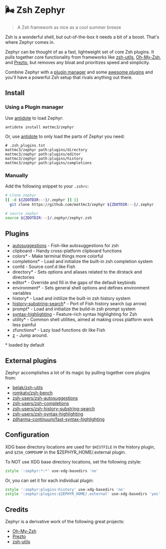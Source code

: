 # :wind_face: Zsh Zephyr

> A Zsh framework as nice as a cool summer breeze

Zsh is a wonderful shell, but out-of-the-box it needs a bit of a boost. That's where Zephyr comes in.

Zephyr can be thought of as a fast, lightweight set of core Zsh plugins. It pulls together core functionality from frameworks like [zsh-utils], [Oh-My-Zsh][ohmyzsh], and [Prezto][prezto], but removes any bloat and prioritizes speed and simplicity.

Combine Zephyr with a [plugin manager][antidote] and some [awesome plugins](https://github.com/unixorn/awesome-zsh-plugins) and you'll have a powerful Zsh setup that rivals anything out there.

## Install

### Using a Plugin manager

Use [antidote] to load Zephyr:

```shell
antidote install mattmc3/zephyr
```

Or, use [antidote] to only load the parts of Zephyr you need:

```shell
# .zsh_plugins.txt
mattmc3/zephyr path:plugins/directory
mattmc3/zephyr path:plugins/editor
mattmc3/zephyr path:plugins/history
mattmc3/zephyr path:plugins/completions
```

### Manually

Add the following snippet to your `.zshrc`:

```zsh
# clone zephyr
[[ -d ${ZDOTDIR:-~}/.zephyr ]] ||
  git clone https://github.com/mattmc3/zephyr ${ZDOTDIR:-~}/.zephyr

# source zephyr
source ${ZDOTDIR:-~}/.zephyr/zephyr.zsh
```

## Plugins

- [autosuggestions][zsh-autosuggestions] - Fish-like autosuggestions for zsh
- clipboard - Handy cross-platform clipboard functions
- colors\* - Make terminal things more colorful
- completions\* - Load and initialize the built-in zsh completion system
- confd - Source conf.d like Fish
- directory\* - Sets options and aliases related to the dirstack and directories
- editor\* - Override and fill in the gaps of the default keybinds
- environment\* - Sets general shell options and defines environment variables
- history\* - Load and initilize the built-in zsh history system
- [history-substring-search][zsh-history-substring-search]\* - Port of Fish history search (up arrow)
- prompt\* - Load and initialize the build-in zsh prompt system
- [syntax-highlighting][fast-syntax-highlighting] - Feature-rich syntax highlighting for Zsh
- utility\* - Common shell utilities, aimed at making cross platform work less painful
- zfunctions\* - Lazy load functions dir like Fish
- [z] - Jump around.

\* loaded by default

## External plugins

Zephyr accomplishes a lot of its magic by pulling together core plugins from:

- [belak/zsh-utils][zsh-utils]
- [romkatv/zsh-bench][zsh-bench]
- [zsh-users/zsh-autosuggestions][zsh-autosuggestions]
- [zsh-users/zsh-completions][zsh-completions]
- [zsh-users/zsh-history-substring-search][zsh-history-substring-search]
- [zsh-users/zsh-syntax-highlighting][zsh-syntax-highlighting]
- [zdharma-continuum/fast-syntax-highlighting][fast-syntax-highlighting]

## Configuration

XDG base directory locations are used for `$HISTFILE` in the history plugin, and `$ZSH_COMPDUMP` in the $ZEPHYR_HOME/.external plugin.

To NOT use XDG base directory locations, set the following zstyle:

```zsh
zstyle ':zephyr:*:*' use-xdg-basedirs 'no'
```

Or, you can set it for each individual plugin:

```zsh
zstyle ':zephyr:plugins:history' use-xdg-basedirs 'no'
zstyle ':zephyr:plugins:$ZEPHYR_HOME/.external' use-xdg-basedirs 'yes'
```

## Credits

Zephyr is a derivative work of the following great projects:

- [Oh-My-Zsh][ohmyzsh]
- [Prezto][prezto]
- [zsh-utils][zsh-utils]


[antidote]: https://getantidote.github.io
[ohmyzsh]: https://github.com/ohmyzsh/ohmyzsh
[prezto]: https://github.com/sorin-ionescu/prezto
[fast-syntax-highlighting]: https://github.com/zdharma-continuum/fast-syntax-highlighting
[zsh-utils]: https://github.com/belak/zsh-utils
[zsh-bench]: https://github.com/romkatv/zsh-bench
[zsh-autosuggestions]: https://github.com/zsh-users/zsh-autosuggestions
[zsh-completions]: https://github.com/zsh-users/zsh-completions
[zsh-history-substring-search]: https://github.com/zsh-users/zsh-history-subsring-search
[zsh-syntax-highlighting]: https://github.com/zsh-users/zsh-syntax-highlighting
[z]: https://github.com/rupa/z
